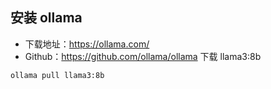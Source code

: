 ## 安装 ollama
- 下载地址：https://ollama.com/
- Github：https://github.com/ollama/ollama
下载 llama3:8b
```shell
ollama pull llama3:8b
```